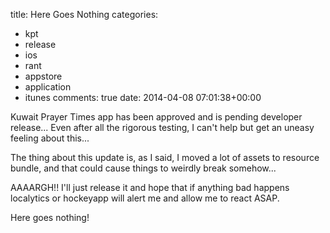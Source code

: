 title: Here Goes Nothing
categories:
- kpt
- release
- ios
- rant
- appstore
- application
- itunes
comments: true
date: 2014-04-08 07:01:38+00:00

Kuwait Prayer Times app has been approved and is pending developer release... Even after all the rigorous testing, I can't help but get an uneasy feeling about this...

The thing about this update is, as I said, I moved a lot of assets to resource bundle, and that could cause things to weirdly break somehow... 

AAAARGH!! I'll just release it and hope that if anything bad happens localytics or hockeyapp will alert me and allow me to react ASAP.

Here goes nothing!
